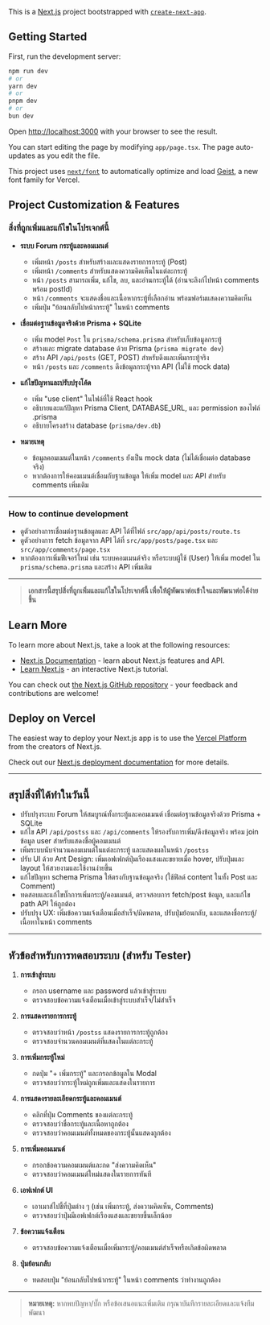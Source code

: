 This is a [Next.js](https://nextjs.org) project bootstrapped with [`create-next-app`](https://nextjs.org/docs/app/api-reference/cli/create-next-app).

## Getting Started

First, run the development server:

```bash
npm run dev
# or
yarn dev
# or
pnpm dev
# or
bun dev
```

Open [http://localhost:3000](http://localhost:3000) with your browser to see the result.

You can start editing the page by modifying `app/page.tsx`. The page auto-updates as you edit the file.

This project uses [`next/font`](https://nextjs.org/docs/app/building-your-application/optimizing/fonts) to automatically optimize and load [Geist](https://vercel.com/font), a new font family for Vercel.

## Project Customization & Features

### สิ่งที่ถูกเพิ่มและแก้ไขในโปรเจกต์นี้

- **ระบบ Forum กระทู้และคอมเมนต์**

  - เพิ่มหน้า `/posts` สำหรับสร้างและแสดงรายการกระทู้ (Post)
  - เพิ่มหน้า `/comments` สำหรับแสดงความคิดเห็นในแต่ละกระทู้
  - หน้า `/posts` สามารถเพิ่ม, แก้ไข, ลบ, และอ่านกระทู้ได้ (อ่านจะลิงก์ไปหน้า comments พร้อม postId)
  - หน้า `/comments` จะแสดงชื่อและเนื้อหากระทู้ที่เลือกอ่าน พร้อมฟอร์มแสดงความคิดเห็น
  - เพิ่มปุ่ม "ย้อนกลับไปหน้ากระทู้" ในหน้า comments

- **เชื่อมต่อฐานข้อมูลจริงด้วย Prisma + SQLite**

  - เพิ่ม model `Post` ใน `prisma/schema.prisma` สำหรับเก็บข้อมูลกระทู้
  - สร้างและ migrate database ด้วย Prisma (`prisma migrate dev`)
  - สร้าง API `/api/posts` (GET, POST) สำหรับดึงและเพิ่มกระทู้จริง
  - หน้า `/posts` และ `/comments` ดึงข้อมูลกระทู้จาก API (ไม่ใช้ mock data)

- **แก้ไขปัญหาและปรับปรุงโค้ด**

  - เพิ่ม "use client" ในไฟล์ที่ใช้ React hook
  - อธิบายและแก้ปัญหา Prisma Client, DATABASE_URL, และ permission ของไฟล์ .prisma
  - อธิบายโครงสร้าง database (`prisma/dev.db`)

- **หมายเหตุ**
  - ข้อมูลคอมเมนต์ในหน้า `/comments` ยังเป็น mock data (ไม่ได้เชื่อมต่อ database จริง)
  - หากต้องการให้คอมเมนต์เชื่อมกับฐานข้อมูล ให้เพิ่ม model และ API สำหรับ comments เพิ่มเติม

---

### How to continue development

- ดูตัวอย่างการเชื่อมต่อฐานข้อมูลและ API ได้ที่ไฟล์ `src/app/api/posts/route.ts`
- ดูตัวอย่างการ fetch ข้อมูลจาก API ได้ที่ `src/app/posts/page.tsx` และ `src/app/comments/page.tsx`
- หากต้องการเพิ่มฟีเจอร์ใหม่ เช่น ระบบคอมเมนต์จริง หรือระบบผู้ใช้ (User) ให้เพิ่ม model ใน `prisma/schema.prisma` และสร้าง API เพิ่มเติม

---

> **เอกสารนี้สรุปสิ่งที่ถูกเพิ่มและแก้ไขในโปรเจกต์นี้ เพื่อให้ผู้พัฒนาต่อเข้าใจและพัฒนาต่อได้ง่ายขึ้น**

## Learn More

To learn more about Next.js, take a look at the following resources:

- [Next.js Documentation](https://nextjs.org/docs) - learn about Next.js features and API.
- [Learn Next.js](https://nextjs.org/learn) - an interactive Next.js tutorial.

You can check out [the Next.js GitHub repository](https://github.com/vercel/next.js) - your feedback and contributions are welcome!

## Deploy on Vercel

The easiest way to deploy your Next.js app is to use the [Vercel Platform](https://vercel.com/new?utm_medium=default-template&filter=next.js&utm_source=create-next-app&utm_campaign=create-next-app-readme) from the creators of Next.js.

Check out our [Next.js deployment documentation](https://nextjs.org/docs/app/building-your-application/deploying) for more details.

---

## สรุปสิ่งที่ได้ทำในวันนี้

- ปรับปรุงระบบ Forum ให้สมบูรณ์ทั้งกระทู้และคอมเมนต์ เชื่อมต่อฐานข้อมูลจริงด้วย Prisma + SQLite
- แก้ไข API `/api/postss` และ `/api/comments` ให้รองรับการเพิ่ม/ดึงข้อมูลจริง พร้อม join ข้อมูล user สำหรับแสดงชื่อผู้คอมเมนต์
- เพิ่มระบบนับจำนวนคอมเมนต์ในแต่ละกระทู้ และแสดงผลในหน้า `/postss`
- ปรับ UI ด้วย Ant Design: เพิ่มเอฟเฟกต์ปุ่มเรืองแสงและขยายเมื่อ hover, ปรับปุ่มและ layout ให้สวยงามและใช้งานง่ายขึ้น
- แก้ไขปัญหา schema Prisma ให้ตรงกับฐานข้อมูลจริง (ใช้ฟิลด์ content ในทั้ง Post และ Comment)
- ทดสอบและแก้ไขบั๊กการเพิ่มกระทู้/คอมเมนต์, ตรวจสอบการ fetch/post ข้อมูล, และแก้ไข path API ให้ถูกต้อง
- ปรับปรุง UX: เพิ่มข้อความแจ้งเตือนเมื่อสำเร็จ/ผิดพลาด, ปรับปุ่มย้อนกลับ, และแสดงชื่อกระทู้/เนื้อหาในหน้า comments

---

## หัวข้อสำหรับการทดสอบระบบ (สำหรับ Tester)

1. **การเข้าสู่ระบบ**

   - กรอก username และ password แล้วเข้าสู่ระบบ
   - ตรวจสอบข้อความแจ้งเตือนเมื่อเข้าสู่ระบบสำเร็จ/ไม่สำเร็จ

2. **การแสดงรายการกระทู้**

   - ตรวจสอบว่าหน้า `/postss` แสดงรายการกระทู้ถูกต้อง
   - ตรวจสอบจำนวนคอมเมนต์ที่แสดงในแต่ละกระทู้

3. **การเพิ่มกระทู้ใหม่**

   - กดปุ่ม "+ เพิ่มกระทู้" และกรอกข้อมูลใน Modal
   - ตรวจสอบว่ากระทู้ใหม่ถูกเพิ่มและแสดงในรายการ

4. **การแสดงรายละเอียดกระทู้และคอมเมนต์**

   - คลิกที่ปุ่ม Comments ของแต่ละกระทู้
   - ตรวจสอบว่าชื่อกระทู้และเนื้อหาถูกต้อง
   - ตรวจสอบว่าคอมเมนต์ทั้งหมดของกระทู้นั้นแสดงถูกต้อง

5. **การเพิ่มคอมเมนต์**

   - กรอกข้อความคอมเมนต์และกด "ส่งความคิดเห็น"
   - ตรวจสอบว่าคอมเมนต์ใหม่แสดงในรายการทันที

6. **เอฟเฟกต์ UI**

   - เอาเมาส์ไปชี้ที่ปุ่มต่าง ๆ (เช่น เพิ่มกระทู้, ส่งความคิดเห็น, Comments)
   - ตรวจสอบว่าปุ่มมีเอฟเฟกต์เรืองแสงและขยายขึ้นเล็กน้อย

7. **ข้อความแจ้งเตือน**

   - ตรวจสอบข้อความแจ้งเตือนเมื่อเพิ่มกระทู้/คอมเมนต์สำเร็จหรือเกิดข้อผิดพลาด

8. **ปุ่มย้อนกลับ**
   - ทดสอบปุ่ม "ย้อนกลับไปหน้ากระทู้" ในหน้า comments ว่าทำงานถูกต้อง

---

> **หมายเหตุ:** หากพบปัญหา/บั๊ก หรือข้อเสนอแนะเพิ่มเติม กรุณาบันทึกรายละเอียดและแจ้งทีมพัฒนา
